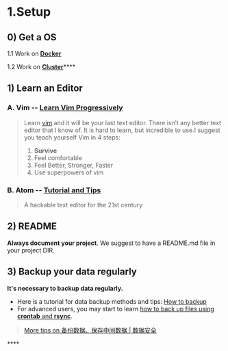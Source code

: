 # 1.Setup

## 0\) Get a OS

1.1 Work on [**Docker**](1.1.docker.md)

1.2 Work on [**Cluster**](1.2-cluster.md)\*\*\*\*

## 1\) Learn an Editor

### A. **Vim** -- [Learn Vim Progressively](http://yannesposito.com/Scratch/en/blog/Learn-Vim-Progressively/)

> Learn [vim](http://www.vim.org/) and it will be your last text editor. There isn’t any better text editor that I know of. It is hard to learn, but incredible to use.I suggest you teach yourself Vim in 4 steps:
>
> 1. **Survive**
> 2. Feel comfortable
> 3. Feel Better, Stronger, Faster
> 4. Use superpowers of vim

### B. **Atom --** [Tutorial and Tips ](https://www.evernote.com/l/ABJeb9FdBc1BC6AZSgWh4Ujc_StdcFYl-kw)

> A hackable text editor for the 21st century

## 2\) README

**Always document your project**. We suggest to have a README.md file in your project DIR.

## 3\)  Backup your data regularly

**It's necessary to backup data regularly.** 

* Here is a tutorial for data backup methods and tips: [How to backup](../../appendix/appendix-iii.-how-to-backup.md)
* For advanced users, you may start to learn [how to back up files using **crontab** and **rsync**](https://lulab.gitbook.io/training/part-i.-programming-skills/3.bash-and-github#example-ii).

> [More tips on 备份数据、保存中间数据 \| 数据安全](https://www.evernote.com/l/ABLaXPPQIg1FM5Kgl1AoLqLj67CR1Cv44ws)

\*\*\*\*

